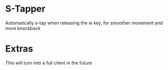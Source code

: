 # S-Tapper
Automatically s-tap when releasing the w key, for smoother movement and more knockback

# Extras
This will turn into a full client in the future
